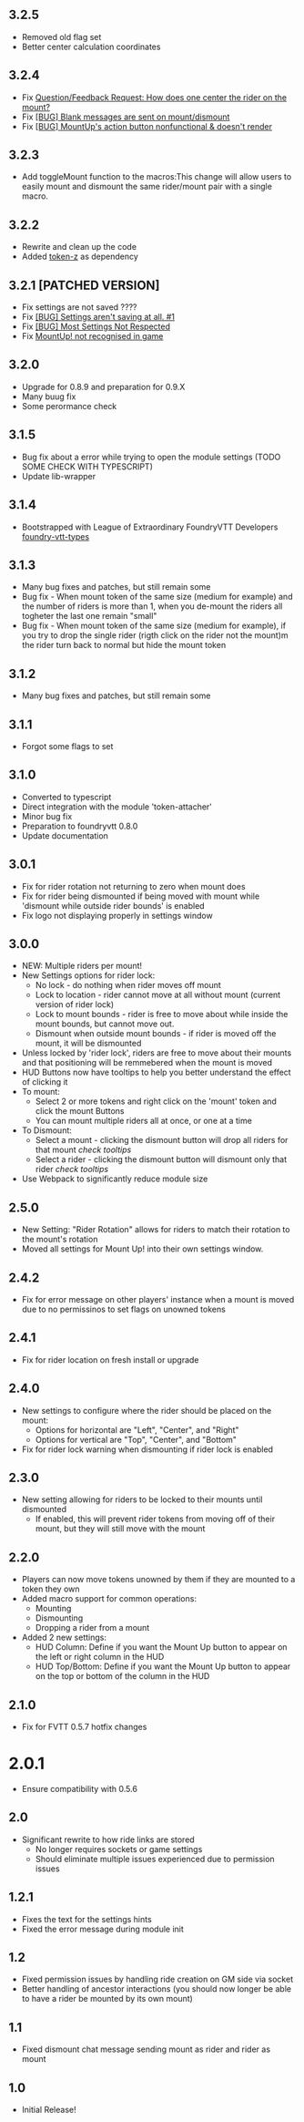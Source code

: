 ## 3.2.5 

- Removed old flag set
- Better center calculation coordinates

## 3.2.4

- Fix [Question/Feedback Request: How does one center the rider on the mount?](https://github.com/p4535992/MountUp/issues/6)
- Fix [[BUG] Blank messages are sent on mount/dismount](https://github.com/p4535992/MountUp/issues/5)
- Fix [[BUG] MountUp's action button nonfunctional & doesn't render](https://github.com/p4535992/MountUp/issues/4)

## 3.2.3

- Add toggleMount function to the macros:This change will allow users to easily mount and dismount the same rider/mount pair with a single macro.

## 3.2.2

- Rewrite and clean up the code
- Added [token-z](https://github.com/theripper93/token-z) as dependency

## 3.2.1 [PATCHED VERSION]

- Fix settings are not saved ????
- Fix [[BUG] Settings aren't saving at all. #1](https://github.com/p4535992/MountUp/issues/1)
- Fix [[BUG] Most Settings Not Respected](https://github.com/p4535992/MountUp/issues/2)
- Fix [MountUp! not recognised in game](https://github.com/p4535992/MountUp/issues/3)

## 3.2.0

- Upgrade for 0.8.9 and preparation for 0.9.X
- Many buug fix
- Some perormance check

## 3.1.5

- Bug fix about a error while trying to open the module settings (TODO SOME CHECK WITH TYPESCRIPT)
- Update lib-wrapper

## 3.1.4

- Bootstrapped with League of Extraordinary FoundryVTT Developers  [foundry-vtt-types](https://github.com/League-of-Foundry-Developers/foundry-vtt-types)

## 3.1.3

- Many bug fixes and patches, but still remain some
- Bug fix - When mount token of the same size (medium for example) and the number of riders is more than 1, when you de-mount the riders all togheter the last one remain "small"
- Bug fix - When mount token of the same size (medium for example), if you try to drop the single rider (rigth click on the rider not the mount)m the rider turn back to normal but hide the mount token

## 3.1.2

- Many bug fixes and patches, but still remain some

## 3.1.1

- Forgot some flags to set

## 3.1.0

- Converted to typescript
- Direct integration with the module 'token-attacher'
- Minor bug fix 
- Preparation to foundryvtt 0.8.0
- Update documentation

## 3.0.1
- Fix for rider rotation not returning to zero when mount does
- Fix for rider being dismounted if being moved with mount while 'dismount while outside rider bounds' is enabled
- Fix logo not displaying properly in settings window


## 3.0.0
- NEW: Multiple riders per mount!
- New Settings options for rider lock:
    - No lock - do nothing when rider moves off mount
    - Lock to location - rider cannot move at all without mount (current version of rider lock)
    - Lock to mount bounds - rider is free to move about while inside the mount bounds, but cannot move out.
    - Dismount when outside mount bounds - if rider is moved off the mount, it will be dismounted
- Unless locked by 'rider lock', riders are free to move about their mounts and that positioning will be remmebered when the mount is moved
- HUD Buttons now have tooltips to help you better understand the effect of clicking it
- To mount:
    - Select 2 or more tokens and right click on the 'mount' token and click the mount Buttons
    - You can mount multiple riders all at once, or one at a time
- To Dismount:
    - Select a mount - clicking the dismount button will drop all riders for that mount *check tooltips*
    - Select a rider - clicking the dismount button will dismount only that rider *check tooltips*
- Use Webpack to significantly reduce module size


## 2.5.0
- New Setting: "Rider Rotation" allows for riders to match their rotation to the mount's rotation
- Moved all settings for Mount Up! into their own settings window.

## 2.4.2
- Fix for error message on other players' instance when a mount is moved due to no permissinos to set flags on unowned tokens

## 2.4.1
- Fix for rider location on fresh install or upgrade

## 2.4.0
- New settings to configure where the rider should be placed on the mount:
	- Options for horizontal are "Left", "Center", and "Right"
	- Options for vertical are "Top", "Center", and "Bottom"
- Fix for rider lock warning when dismounting if rider lock is enabled


## 2.3.0
- New setting allowing for riders to be locked to their mounts until dismounted
	- If enabled, this will prevent rider tokens from moving off of their mount, but they will still move with the mount

## 2.2.0
- Players can now move tokens unowned by them if they are mounted to a token they own
- Added macro support for common operations:
	- Mounting
	- Dismounting
	- Dropping a rider from a mount
- Added 2 new settings:
	- HUD Column: Define if you want the Mount Up button to appear on the left or right column in the HUD
	- HUD Top/Bottom: Define if you want the Mount Up button to appear on the top or bottom of the column in the HUD

## 2.1.0
- Fix for FVTT 0.5.7 hotfix changes

# 2.0.1
- Ensure compatibility with 0.5.6

## 2.0
- Significant rewrite to how ride links are stored
	- No longer requires sockets or game settings
	- Should eliminate multiple issues experienced due to permission issues

## 1.2.1
- Fixes the text for the settings hints
- Fixed the error message during module init

## 1.2
- Fixed permission issues by handling ride creation on GM side via socket
- Better handling of ancestor interactions (you should now longer be able to have a rider be mounted by its own mount)

## 1.1
- Fixed dismount chat message sending mount as rider and rider as mount

## 1.0
- Initial Release!
